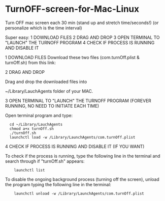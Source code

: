 # TurnOFF-screen-for-Mac-Linux
Turn OFF mac screen each 30 min (stand up and stretch time/seconds!)
(or personalize which is the time interval)


Super easy:
1 DOWNLOAD FILES
2 DRAG AND DROP
3 OPEN TERMINAL TO "LAUNCH" THE TURNOFF PROGRAM 
4 CHECK IF PROCESS IS RUNNING AND DISABLE IT 

1 DOWNLOAD FILES
Download these two files (com.turnOff.plist & turnOff.sh) from this link:

2 DRAG AND DROP

Drag and drop the downloaded files into

~/Library/LauchAgents folder of your MAC.

3 OPEN TERMINAL TO "LAUNCH" THE TURNOFF PROGRAM (FOREVER RUNNING, NO NEED TO INITIATE EACH TIME)

Open terminal program and type:

      cd ~/Library/LauchAgents
      chmod a+x turnOff.sh
      ./turnOff.sh    
      launchctl load -w /Library/LaunchAgents/com.turnOff.plist

4 CHECK IF PROCESS IS RUNNING AND DISABLE IT (IF YOU WANT)

To check if the process is running, type the following line in the terminal and search through if "turnOff.sh" appears:

        launchctl list


To disable the ongoing background process (turning off the screen), unload the program typing the following line in the terminal:

        launchctl unload -w /Library/LaunchAgents/com.turnOff.plist
